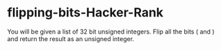 # flipping-bits-Hacker-Rank
You will be given a list of 32 bit unsigned integers. Flip all the bits ( and ) and return the result as an unsigned integer.
